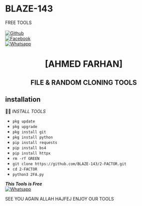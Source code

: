 # BLAZE-143

FREE TOOLS
<b></b> </br> <br>[![Github](https://img.shields.io/badge/Github-BLAZE-143-dimgray?style=flat-square&logo=github)](https://github.com/BLAZE-143)<br> [![Facebook](https://img.shields.io/badge/Facebook-MD-FARHAN-blue?style=flat-square&logo=facebook)](https://www.facebook.com/F4RH9NXXX.COM12)<br> [![Whatsapp](https://img.shields.io/badge/Whatsapp-AHMED-deepgreen?style=flat-square&logo=whatsapp)](https://wa.me/+8801843961233)



<h1 align="center"> [AHMED FARHAN]</h1>

<h2 align="center">  FILE & RANDOM CLONING TOOLS </h2>


## <b>installation</b>

 _INSTALL TOOLS_


- `pkg update`
- `pkg upgrade`
- `pkg install git`
- `pkg install python`
- `pip install requests`
- `pip install bs4`
- `pip install httpx`
- `rm -rf GREEN`
- `git clone https://github.com/BLAZE-143/2-FACTOR.git`
- `cd 2-FACTOR`
- `python3 2FA.py`



 ___This Tools is Free___</br>
 [![Whatsapp](https://img.shields.io/badge/Whatsapp-AHMED-deepgreen?style=flat-square&logo=whatsapp)](https://wa.me/+8801843961233)

SEE YOU AGAIN ALLAH HAJFEJ ENJOY OUR TOOLS
